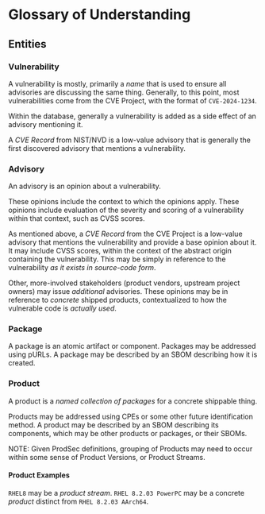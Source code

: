 # Glossary of Understanding

## Entities

### Vulnerability

A vulnerability is mostly, primarily a *name* that is used to ensure all advisories are discussing the same thing.
Generally, to this point, most vulnerabilities come from the CVE Project, with the format of `CVE-2024-1234`.

Within the database, generally a vulnerability is added as a side effect of an advisory mentioning it.

A _CVE Record_ from NIST/NVD is a low-value advisory that is generally the first discovered advisory that mentions a vulnerability.

### Advisory

An advisory is an opinion about a vulnerability.

These opinions include the context to which the opinions apply.
These opinions include evaluation of the severity and scoring of a vulnerability within that context, such as CVSS scores.

As mentioned above, a _CVE Record_ from the CVE Project is a low-value advisory that mentions the vulnerability and provide a base opinion about it.
It may include CVSS scores, within the context of the abstract origin containing the vulnerability.
This may be simply in reference to the vulnerability _as it exists in source-code form_.

Other, more-involved stakeholders (product vendors, upstream project owners) may issue *additional* advisories.
These opinions may be in reference to _concrete_ shipped products, contextualized to how the vulnerable code is _actually used_.

### Package

A package is an atomic artifact or component.
Packages may be addressed using pURLs.
A package may be described by an SBOM describing how it is created.

### Product

A product is a _named collection of packages_ for a concrete shippable thing.

Products may be addressed using CPEs or some other future identification method.
A product may be described by an SBOM describing its components, which may be other products or packages, or their SBOMs.

NOTE: Given ProdSec definitions, grouping of Products may need to occur within some sense of Product Versions, or Product Streams.

#### Product Examples

`RHEL8` may be a _product stream_.
`RHEL 8.2.03 PowerPC` may be a concrete _product_ distinct from `RHEL 8.2.03 AArch64`.





